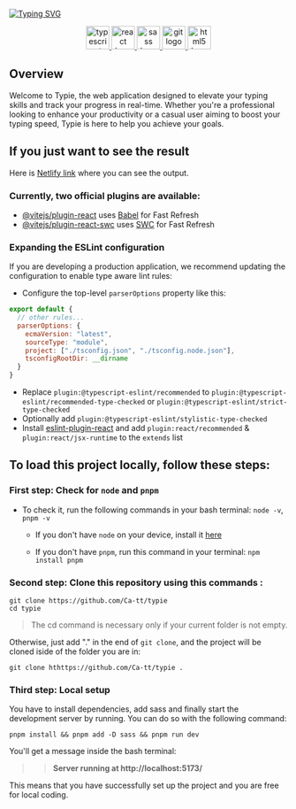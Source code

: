 [![Typing SVG](https://readme-typing-svg.demolab.com?font=Fira+Code&weight=300&size=40&duration=2000&pause=7000&center=true&vCenter=true&random=false&width=900&height=100&lines=Check+your+typing+speed+with+Typie)](https://git.io/typing-svg)

<div align="center">
    <a href='https://www.w3schools.com/typescript/typescript_intro.php' title="TypeScript" >
        <img src="https://cdn.jsdelivr.net/gh/devicons/devicon/icons/typescript/typescript-plain.svg" height="42" width="42" alt="typescript logo"  />
    </a>
    <a href='https://www.w3schools.com/react/react_intro.php' title="React" >
        <img src="https://cdn.jsdelivr.net/gh/devicons/devicon/icons/react/react-original.svg" height="42" width="42" alt="react logo"  />
    </a>
    <a href='https://www.w3schools.com/sass/sass_intro.php' title="Sass" >
        <img src="https://cdn.jsdelivr.net/gh/devicons/devicon/icons/sass/sass-original.svg" height="42" width="42" alt="sass logo"  />
    </a>
    <a href='https://vitejs.dev/' title="Vite">
        <img src="https://upload.wikimedia.org/wikipedia/commons/f/f1/Vitejs-logo.svg" height="42" width="42" alt="git logo"  />
    </a>
        <a href='https://www.w3schools.com/html/html_intro.asp' title="HTML5" > 
        <img src="https://cdn.jsdelivr.net/gh/devicons/devicon/icons/html5/html5-original.svg" height="42" width="42" alt="html5 logo"  />
    </a>
</div>

## Overview

Welcome to Typie, the web application designed to elevate your typing skills and track your progress in real-time. Whether you're a professional looking to enhance your productivity or a casual user aiming to boost your typing speed, Typie is here to help you achieve your goals.

## If you just want to see the result

Here is [Netlify link]() where you can see the output.

### Currently, two official plugins are available:

- [@vitejs/plugin-react](https://github.com/vitejs/vite-plugin-react/blob/main/packages/plugin-react/README.md) uses [Babel](https://babeljs.io/) for Fast Refresh
- [@vitejs/plugin-react-swc](https://github.com/vitejs/vite-plugin-react-swc) uses [SWC](https://swc.rs/) for Fast Refresh

### Expanding the ESLint configuration

If you are developing a production application, we recommend updating the configuration to enable type aware lint rules:

- Configure the top-level `parserOptions` property like this:

```js
export default {
  // other rules...
  parserOptions: {
    ecmaVersion: "latest",
    sourceType: "module",
    project: ["./tsconfig.json", "./tsconfig.node.json"],
    tsconfigRootDir: __dirname
  }
}
```

- Replace `plugin:@typescript-eslint/recommended` to `plugin:@typescript-eslint/recommended-type-checked` or `plugin:@typescript-eslint/strict-type-checked`
- Optionally add `plugin:@typescript-eslint/stylistic-type-checked`
- Install [eslint-plugin-react](https://github.com/jsx-eslint/eslint-plugin-react) and add `plugin:react/recommended` & `plugin:react/jsx-runtime` to the `extends` list

## To load this project locally, follow these steps:

### First step: Check for `node` and `pnpm`

- To check it, run the following commands in your bash terminal: `node -v`, `pnpm -v`

  - If you don't have `node` on your device, install it [here](https://nodejs.org/en)

  - If you don't have `pnpm`, run this command in your terminal: `npm install pnpm`

### Second step: Clone this repository using this commands :

```
git clone https://github.com/Ca-tt/typie
cd typie
```

> The cd command is necessary only if your current folder is not empty.

Otherwise, just add "." in the end of `git clone`, and the project will be cloned iside of the folder you are in:

```
git clone hthttps://github.com/Ca-tt/typie .
```

### Third step: Local setup

You have to install dependencies, add sass and finally start the development server by running. You can do so with the following command:

```
pnpm install && pnpm add -D sass && pnpm run dev
```

You'll get a message inside the bash terminal:

> > **Server running at http://localhost:5173/**

This means that you have successfully set up the project and you are free for local coding.

